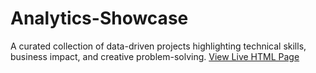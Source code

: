 # Analytics-Showcase
A curated collection of data-driven projects highlighting technical skills, business impact, and creative problem-solving.
[View Live HTML Page](https://dkanawat.github.io/VoiceCraft-Shaping-Strategy-with-NLP/nlp_marketing_dashboard.html)

